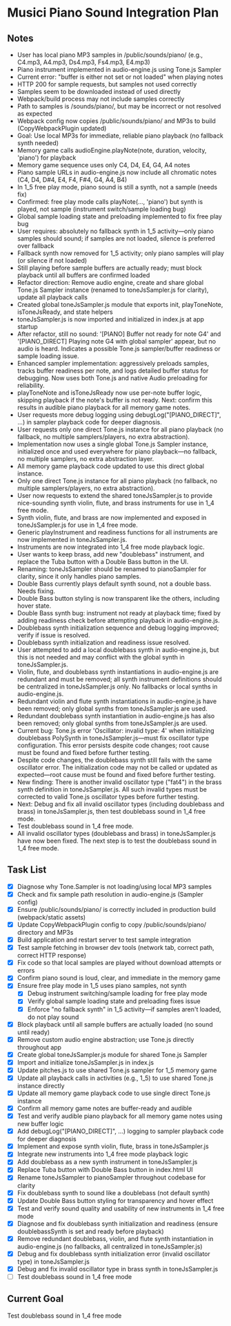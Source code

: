 # Musici Piano Sound Integration Plan

## Notes
- User has local piano MP3 samples in /public/sounds/piano/ (e.g., C4.mp3, A4.mp3, Ds4.mp3, Fs4.mp3, E4.mp3)
- Piano instrument implemented in audio-engine.js using Tone.js Sampler
- Current error: "buffer is either not set or not loaded" when playing notes
- HTTP 200 for sample requests, but samples not used correctly
- Samples seem to be downloaded instead of used directly
- Webpack/build process may not include samples correctly
- Path to samples is /sounds/piano/, but may be incorrect or not resolved as expected
- Webpack config now copies /public/sounds/piano/ and MP3s to build (CopyWebpackPlugin updated)
- Goal: Use local MP3s for immediate, reliable piano playback (no fallback synth needed)
- Memory game calls audioEngine.playNote(note, duration, velocity, 'piano') for playback
- Memory game sequence uses only C4, D4, E4, G4, A4 notes
- Piano sample URLs in audio-engine.js now include all chromatic notes (C4, D4, D#4, E4, F4, F#4, G4, A4, B4)
- In 1_5 free play mode, piano sound is still a synth, not a sample (needs fix)
- Confirmed: free play mode calls playNote(..., 'piano') but synth is played, not sample (instrument switch/sample loading bug)
- Global sample loading state and preloading implemented to fix free play bug
- User requires: absolutely no fallback synth in 1_5 activity—only piano samples should sound; if samples are not loaded, silence is preferred over fallback
- Fallback synth now removed for 1_5 activity; only piano samples will play (or silence if not loaded)
- Still playing before sample buffers are actually ready; must block playback until all buffers are confirmed loaded
- Refactor direction: Remove audio engine, create and share global Tone.js Sampler instance (renamed to toneJsSampler.js for clarity), update all playback calls
- Created global toneJsSampler.js module that exports init, playToneNote, isToneJsReady, and state helpers
- toneJsSampler.js is now imported and initialized in index.js at app startup
- After refactor, still no sound: '[PIANO] Buffer not ready for note G4' and '[PIANO_DIRECT] Playing note G4 with global sampler' appear, but no audio is heard. Indicates a possible Tone.js sampler/buffer readiness or sample loading issue.
- Enhanced sampler implementation: aggressively preloads samples, tracks buffer readiness per note, and logs detailed buffer status for debugging. Now uses both Tone.js and native Audio preloading for reliability.
- playToneNote and isToneJsReady now use per-note buffer logic, skipping playback if the note's buffer is not ready. Next: confirm this results in audible piano playback for all memory game notes.
- User requests more debug logging using debugLog("[PIANO_DIRECT]", ...) in sampler playback code for deeper diagnosis.
- User requests only one direct Tone.js instance for all piano playback (no fallback, no multiple samplers/players, no extra abstraction).
- Implementation now uses a single global Tone.js Sampler instance, initialized once and used everywhere for piano playback—no fallback, no multiple samplers, no extra abstraction layer.
- All memory game playback code updated to use this direct global instance.
- Only one direct Tone.js instance for all piano playback (no fallback, no multiple samplers/players, no extra abstraction).
- User now requests to extend the shared toneJsSampler.js to provide nice-sounding synth violin, flute, and brass instruments for use in 1_4 free mode.
- Synth violin, flute, and brass are now implemented and exposed in toneJsSampler.js for use in 1_4 free mode.
- Generic playInstrument and readiness functions for all instruments are now implemented in toneJsSampler.js.
- Instruments are now integrated into 1_4 free mode playback logic.
- User wants to keep brass, add new "doublebass" instrument, and replace the Tuba button with a Double Bass button in the UI.
- Renaming: toneJsSampler should be renamed to pianoSampler for clarity, since it only handles piano samples.
- Double Bass currently plays default synth sound, not a double bass. Needs fixing.
- Double Bass button styling is now transparent like the others, including hover state.
- Double Bass synth bug: instrument not ready at playback time; fixed by adding readiness check before attempting playback in audio-engine.js.
- Doublebass synth initialization sequence and debug logging improved; verify if issue is resolved.
- Doublebass synth initialization and readiness issue resolved.
- User attempted to add a local doublebass synth in audio-engine.js, but this is not needed and may conflict with the global synth in toneJsSampler.js.
- Violin, flute, and doublebass synth instantiations in audio-engine.js are redundant and must be removed; all synth instrument definitions should be centralized in toneJsSampler.js only. No fallbacks or local synths in audio-engine.js.
- Redundant violin and flute synth instantiations in audio-engine.js have been removed; only global synths from toneJsSampler.js are used.
- Redundant doublebass synth instantiation in audio-engine.js has also been removed; only global synths from toneJsSampler.js are used.
- Current bug: Tone.js error 'Oscillator: invalid type: 4' when initializing doublebass PolySynth in toneJsSampler.js—must fix oscillator type configuration. This error persists despite code changes; root cause must be found and fixed before further testing.
- Despite code changes, the doublebass synth still fails with the same oscillator error. The initialization code may not be called or updated as expected—root cause must be found and fixed before further testing.
- New finding: There is another invalid oscillator type ("fat4") in the brass synth definition in toneJsSampler.js. All such invalid types must be corrected to valid Tone.js oscillator types before further testing.
- Next: Debug and fix all invalid oscillator types (including doublebass and brass) in toneJsSampler.js, then test doublebass sound in 1_4 free mode.
- Test doublebass sound in 1_4 free mode.
- All invalid oscillator types (doublebass and brass) in toneJsSampler.js have now been fixed. The next step is to test the doublebass sound in 1_4 free mode.

## Task List
- [x] Diagnose why Tone.Sampler is not loading/using local MP3 samples
- [x] Check and fix sample path resolution in audio-engine.js (Sampler config)
- [x] Ensure /public/sounds/piano/ is correctly included in production build (webpack/static assets)
- [x] Update CopyWebpackPlugin config to copy /public/sounds/piano/ directory and MP3s
- [x] Build application and restart server to test sample integration
- [x] Test sample fetching in browser dev tools (network tab, correct path, correct HTTP response)
- [x] Fix code so that local samples are played without download attempts or errors
- [x] Confirm piano sound is loud, clear, and immediate in the memory game
- [x] Ensure free play mode in 1_5 uses piano samples, not synth
  - [x] Debug instrument switching/sample loading for free play mode
  - [x] Verify global sample loading state and preloading fixes issue
  - [x] Enforce "no fallback synth" in 1_5 activity—if samples aren't loaded, do not play sound
- [x] Block playback until all sample buffers are actually loaded (no sound until ready)
- [x] Remove custom audio engine abstraction; use Tone.js directly throughout app
- [x] Create global toneJsSampler.js module for shared Tone.js Sampler
- [x] Import and initialize toneJsSampler.js in index.js
- [x] Update pitches.js to use shared Tone.js sampler for 1_5 memory game
- [x] Update all playback calls in activities (e.g., 1_5) to use shared Tone.js instance directly
- [x] Update all memory game playback code to use single direct Tone.js instance
- [x] Confirm all memory game notes are buffer-ready and audible
- [x] Test and verify audible piano playback for all memory game notes using new buffer logic
- [x] Add debugLog("[PIANO_DIRECT]", ...) logging to sampler playback code for deeper diagnosis
- [x] Implement and expose synth violin, flute, brass in toneJsSampler.js
- [x] Integrate new instruments into 1_4 free mode playback logic
- [x] Add doublebass as a new synth instrument in toneJsSampler.js
- [x] Replace Tuba button with Double Bass button in index.html UI
- [x] Rename toneJsSampler to pianoSampler throughout codebase for clarity
- [x] Fix doublebass synth to sound like a doublebass (not default synth)
- [x] Update Double Bass button styling for transparency and hover effect
- [x] Test and verify sound quality and usability of new instruments in 1_4 free mode
- [x] Diagnose and fix doublebass synth initialization and readiness (ensure doublebassSynth is set and ready before playback)
- [x] Remove redundant doublebass, violin, and flute synth instantiation in audio-engine.js (no fallbacks, all centralized in toneJsSampler.js)
- [x] Debug and fix doublebass synth initialization error (invalid oscillator type) in toneJsSampler.js
- [x] Debug and fix invalid oscillator type in brass synth in toneJsSampler.js
- [ ] Test doublebass sound in 1_4 free mode

## Current Goal
Test doublebass sound in 1_4 free mode